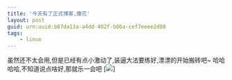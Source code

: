 ```yaml
---
title: '今天有了正式博客,撒花'
layout: post
guid: urn:uuid:b87da13a-a4dd-402f-b06a-cef7eeee2d80
tags:
    - linux
---
```


虽然还不太会用,但是已经有点小激动了,装逼大法要练好,漂漂的开始搬砖吧~
哈哈哈哈,不知道说点啥好,那就乐一会吧
[![](/media/files/2017/110701.jpeg)]


